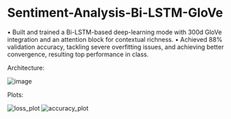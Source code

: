 # Sentiment-Analysis-Bi-LSTM-GloVe

•	Built and trained a Bi-LSTM-based deep-learning mode with 300d GloVe integration and an attention block for contextual richness.
•	Achieved 88% validation accuracy, tackling severe overfitting issues, and achieving better convergence, resulting top performance in class.

Architecture:

![image](https://github.com/user-attachments/assets/e7dbd710-39da-46f1-ac01-2224b0531f83)


Plots:

![loss_plot](https://github.com/user-attachments/assets/decbce29-c524-4a11-8115-d6524de2ae1f)
![accuracy_plot](https://github.com/user-attachments/assets/673e0acf-7ff2-495d-95ae-3e4f7e8918d1)
